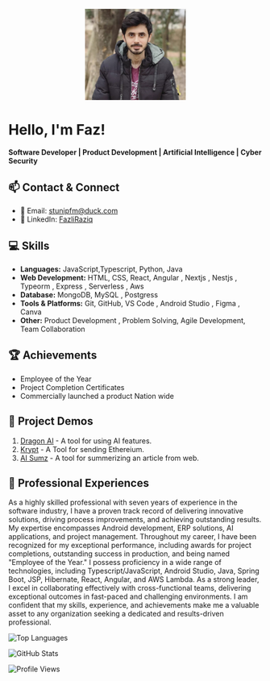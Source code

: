 <!-- Profile Image and Title -->
<p align="center">
  <img src="me.jpg" alt="Fazli Raziq" width="200"/>
</p>

# Hello, I'm Faz!
#### Software Developer | Product Development | Artificial Intelligence | Cyber Security


<!-- Contact Details and Connect with Me -->
## 📫 Contact & Connect
- 📧 Email: stunipfm@duck.com
- 💼 LinkedIn: [FazliRaziq](https://www.linkedin.com/in/fazliraziq)

<!-- Skills Section -->
## 💻 Skills
- **Languages:** JavaScript,Typescript, Python, Java
- **Web Development:** HTML, CSS, React, Angular , Nextjs , Nestjs , Typeorm , Express , Serverless , Aws
- **Database:** MongoDB, MySQL , Postgress
- **Tools & Platforms:** Git, GitHub, VS Code , Android Studio , Figma , Canva
- **Other:** Product Development , Problem Solving, Agile Development, Team Collaboration 

<!-- Achievements Section -->
## 🏆 Achievements
- Employee of the Year
- Project Completion Certificates
- Commercially launched a product Nation wide 

<!-- Project Live URLs for Demo -->
## 🚀 Project Demos
1. [Dragon AI](https://dragon-ai-saas.vercel.app/) - A tool for using AI features.
2. [Krypt](http://tinyurl.com/368p2445) - A Tool for sending Ethereium. 
3. [AI Sumz](https://ai-summery.vercel.app/) - A tool for summerizing an article from web.

<!-- Professional Experiences Section -->
## 👔 Professional Experiences
As a highly skilled professional with seven years of experience in the software industry, I have a proven track record of delivering innovative solutions, driving process improvements, and achieving outstanding results. My expertise encompasses Android development, ERP solutions, AI applications, and project management. Throughout my career, I have been recognized for my exceptional performance, including awards for project completions, outstanding success in production, and being named "Employee of the Year." I possess proficiency in a wide range of technologies, including Typescript/JavaScript, Android Studio, Java, Spring Boot, JSP, Hibernate, React, Angular, and AWS Lambda. As a strong leader, I excel in collaborating effectively with cross-functional teams, delivering exceptional outcomes in fast-paced and challenging environments. I am confident that my skills, experience, and achievements make me a valuable asset to any organization seeking a dedicated and results-driven professional.

<!-- GitHub Top Languages -->
![Top Languages](https://github-readme-stats.vercel.app/api/top-langs/?username=fazliraziq&layout=compact&hide_border=true)

<!-- GitHub Stats (Optional) -->
![GitHub Stats](https://github-readme-stats.vercel.app/api?username=fazliraziq&show_icons=true&hide_border=true)

<!-- Visitors Counter (Optional) -->
![Profile Views](https://komarev.com/ghpvc/?username=fazliraziq&color=blue)
